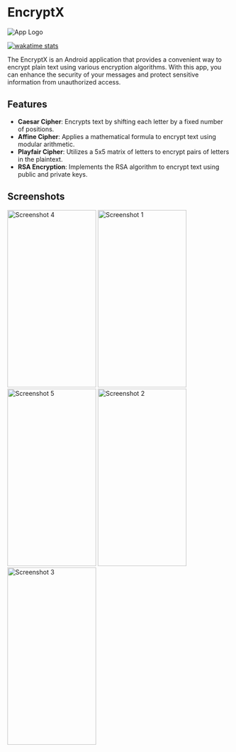 # EncryptX

![App Logo](https://github.com/musfique113/EncryptX/assets/53111065/c2743bf8-6f7f-4592-9e3b-5220a2128785)

[![wakatime stats](https://wakatime.com/badge/user/18368562-fe00-4dd1-a78f-9403210fea47/project/7a9468c1-d2eb-4573-b6b4-692992f6b5ea.svg)](https://wakatime.com/projects/cyberv2)

The EncryptX is an Android application that provides a convenient way to encrypt plain text using various encryption algorithms. With this app, you can enhance the security of your messages and protect sensitive information from unauthorized access.

## Features

- **Caesar Cipher**: Encrypts text by shifting each letter by a fixed number of positions.
- **Affine Cipher**: Applies a mathematical formula to encrypt text using modular arithmetic.
- **Playfair Cipher**: Utilizes a 5x5 matrix of letters to encrypt pairs of letters in the plaintext.
- **RSA Encryption**: Implements the RSA algorithm to encrypt text using public and private keys.

## Screenshots

<img src="https://github.com/musfique113/EncryptX/assets/53111065/6172d767-a8cf-42d0-9de4-749da365c339" alt="Screenshot 4" width="200" height="400">

<img src="https://github.com/musfique113/EncryptX/assets/53111065/d4c03cce-0fba-477e-b5e2-9a26c8f44ef3" alt="Screenshot 1" width="200" height="400">

<img src="https://github.com/musfique113/EncryptX/assets/53111065/1882cc1e-af78-4443-abae-211c75bb3976" alt="Screenshot 5" width="200" height="400">

<img src="https://github.com/musfique113/EncryptX/assets/53111065/5deb59e6-e4ce-47a9-a6c2-0c9ab660b89c" alt="Screenshot 2" width="200" height="400">

<img src="https://github.com/musfique113/EncryptX/assets/53111065/b59dc258-4019-4c38-9051-a166c2d2c37e" alt="Screenshot 3" width="200" height="400">


